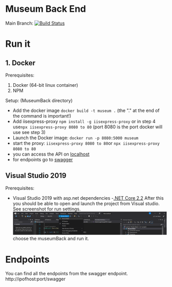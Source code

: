 
# Museum Back End
Main Branch: [![Build Status](https://travis-ci.com/stefbeys/Museum-Back-End.svg?branch=master)](https://travis-ci.com/stefbeys/Museum-Back-End) 

# Run it

## 1. Docker

Prerequisites: 

 1. Docker (64-bit linux container)
 2. NPM

Setup:
(MuseumBack directory)
 - Add the docker image `docker build -t museum .` (the "." at the end of the command is important!)
 - Add iisexpress-proxy `npm install -g iisexpress-proxy` or in step 4 use`npx iisexpress-proxy 8080 to 80` (port 8080 is the port docker will use see step 3)
 - Launch the Docker image: `docker run -p 8080:5000 museum`
 - start the proxy: `iisexpress-proxy 8080 to 80`or `npx iisexpress-proxy 8080 to 80`
 - you can access the API on [localhost](http://localhost/api/)
 - for endpoints go to [swagger](http://localhost/swagger/index.html)
## Visual Studio 2019 
Prerequisites:
	
 - Visual Studio 2019 with asp.net dependencies
 -[.NET Core 2.2](https://dotnet.microsoft.com/download/dotnet-core/thank-you/sdk-2.2.207-windows-x64-installer) 
After this you should be able to open and launch the project from Visual studio.
See screenshot for run settings.
![enter image description here](https://raw.githubusercontent.com/stefbeys/Museum-Back-End/master/vs.PNG)
choose the museumBack and run it. 

# Endpoints
You can find all the endpoints from the swagger endpoint.
http://ipofhost:port/swagger


